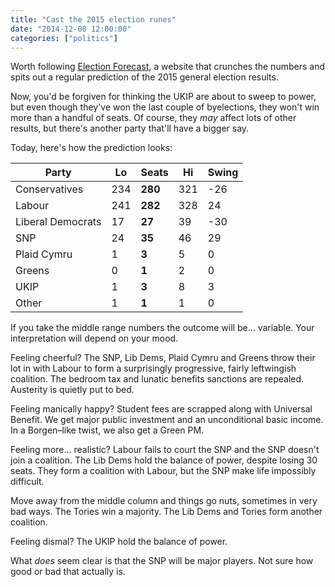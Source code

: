 ```yaml
---
title: "Cast the 2015 election runes"
date: "2014-12-08 12:00:00"
categories: ["politics"]
---
```



Worth following [Election Forecast](https://electionforecast.co.uk/), a website that crunches the numbers and spits out a regular prediction of the 2015 general election results.

Now, you'd be forgiven for thinking the UKIP are about to sweep to power, but even though they've won the last couple of byelections, they won't win more than a handful of seats. Of course, they _may_ affect lots of other results, but there's another party that'll have a bigger say.

Today, here's how the prediction looks:

<table class="pure-table table-custom">
<thead>
<tr>
<th>Party</th>
<th>Lo</th>
<th>Seats</th>
<th>Hi</th>
<th>Swing</th>
</tr>
</thead>
<tbody>
<tr>
<td>Conservatives</td>
<td>234</td>
<td><strong>280</strong></td>
<td>321</td>
<td>-26</td>
</tr>
<tr>
<td>Labour</td>
<td>241</td>
<td><strong>282</strong></td>
<td>328</td>
<td>24</td>
</tr>
<tr>
<td>Liberal Democrats</td>
<td>17</td>
<td><strong>27</strong></td>
<td>39</td>
<td>-30</td>
</tr>
<tr>
<td>SNP</td>
<td>24</td>
<td><strong>35</strong></td>
<td>46</td>
<td>29</td>
</tr>
<tr>
<td>Plaid Cymru</td>
<td>1</td>
<td><strong>3</strong></td>
<td>5</td>
<td>0</td>
</tr>
<tr>
<td>Greens</td>
<td>0</td>
<td><strong>1</strong></td>
<td>2</td>
<td>0</td>
</tr>
<tr>
<td>UKIP</td>
<td>1</td>
<td><strong>3</strong></td>
<td>8</td>
<td>3</td>
</tr>
<tr>
<td>Other</td>
<td>1</td>
<td><strong>1</strong></td>
<td>1</td>
<td>0</td>
</tr>
</tbody>
</table>

If you take the middle range numbers the outcome will be&hellip; variable. Your interpretation will depend on your mood.

Feeling cheerful? The SNP, Lib Dems, Plaid Cymru and Greens throw their lot in with Labour to form a surprisingly progressive, fairly leftwingish coalition. The bedroom tax and lunatic benefits sanctions are repealed. Austerity is quietly put to bed.

Feeling manically happy? Student fees are scrapped along with Universal Benefit. We get major public investment and an unconditional basic income. In a Borgen&#8211;like twist, we also get a Green PM.

Feeling more&hellip; realistic? Labour fails to court the SNP and the SNP doesn't join a coalition. The Lib Dems hold the balance of power, despite losing 30 seats. They form a coalition with Labour, but the SNP make life impossibly difficult.

Move away from the middle column and things go nuts, sometimes in very bad ways. The Tories win a majority. The Lib Dems and Tories form another coalition.

Feeling dismal? The UKIP hold the balance of power.

What _does_ seem clear is that the SNP will be major players. Not sure how good or bad that actually is.

